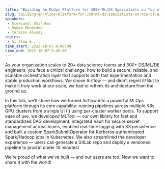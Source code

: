 ```yaml
---
title: "Building an MLOps Platform for 300+ ML/DS Specialists on Top of Airflow"
slug: building-an-mlops-platform-for-300-ml-ds-specialists-on-top-of-airflow
speakers:
 - Aleksandr Shirokov
 - Roman Khomenko
 - Tarasov Alexey
topics:
 - Airflow & ...
time_start: 2025-10-07 9:00:00
time_end: 2025-10-07 9:45:00
---
```


As your organization scales to 20+ data science teams and 300+ DS/ML/DE engineers, you face a critical challenge: how to build a secure, reliable, and scalable orchestration layer that supports both fast experimentation and stable production workflows. We chose Airflow — and didn’t regret it! But to make it truly work at our scale, we had to rethink its architecture from the ground up.

In this talk, we’ll share how we turned Airflow into a powerful MLOps platform through its core capability: running pipelines across multiple K8s GPU clusters from a single UI (!) using per-cluster worker pools. To support ease of use, we developed MLTool — our own library for fast and standardized DAG development, integrated Vault for secure secret management across teams, enabled real-time logging with S3 persistence and built a custom SparkSubmitOperator for Kerberos-authenticated Spark/Hadoop jobs in Kubernetes. We also streamlined the developer experience — users can generate a GitLab repo and deploy a versioned pipeline to prod in under 10 minutes!

We’re proud of what we’ve built — and our users are too. Now we want to share it with the world!